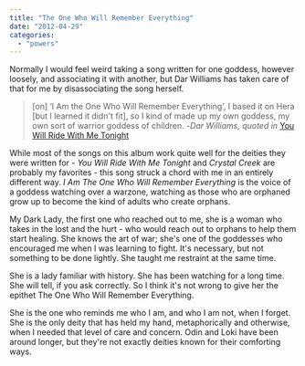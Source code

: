 ```yaml
---
title: "The One Who Will Remember Everything"
date: "2012-04-29"
categories: 
  - "powers"
---
```


Normally I would feel weird taking a song written for one goddess, however loosely, and associating it with another, but Dar Williams has taken care of that for me by disassociating the song herself.

> \[on\] ‘I Am the One Who Will Remember Everything’, I based it on Hera \[but I learned it didn't fit\], so I kind of made up my own goddess, my own sort of warrior goddess of children. -_Dar Williams, quoted in_ [You Will Ride With Me Tonight](http://www.popmatters.com/pm/feature/157326-you-will-ride-with-me-tonight-an-interview-with-dar-williams)

While most of the songs on this album work quite well for the deities they were written for - _You Will Ride With Me Tonight_ and _Crystal Creek_ are probably my favorites - this song struck a chord with me in an entirely different way. _I Am The One Who Will Remember Everything_ is the voice of a goddess watching over a warzone, watching as those who are orphaned grow up to become the kind of adults who create orphans.

My Dark Lady, the first one who reached out to me, she is a woman who takes in the lost and the hurt - who would reach out to orphans to help them start healing. She knows the art of war; she's one of the goddesses who encouraged me when I was learning to fight. It's necessary, but not something to be done lightly. She taught me restraint at the same time.

She is a lady familiar with history. She has been watching for a long time. She will tell, if you ask correctly. So I think it's not wrong to give her the epithet The One Who Will Remember Everything.

She is the one who reminds me who I am, and who I am not, when I forget. She is the only deity that has held my hand, metaphorically and otherwise, when I needed that level of care and concern. Odin and Loki have been around longer, but they're not exactly deities known for their comforting ways.
